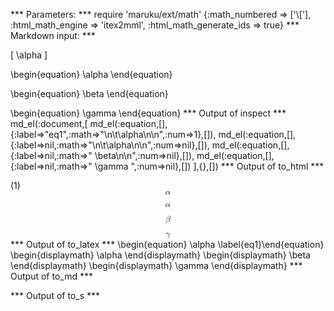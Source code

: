 
*** Parameters: ***
require 'maruku/ext/math'
{:math_numbered => ['\\['], :html_math_engine => 'itex2mml', :html_math_generate_ids => true}
*** Markdown input: ***

\[
	\alpha
\]

\begin{equation}
	\alpha
\end{equation}

\begin{equation} \beta
\end{equation}


\begin{equation} \gamma \end{equation}
*** Output of inspect ***
md_el(:document,[
	md_el(:equation,[],{:label=>"eq1",:math=>"\n\t\\alpha\n\n",:num=>1},[]),
	md_el(:equation,[],{:label=>nil,:math=>"\n\t\\alpha\n\n",:num=>nil},[]),
	md_el(:equation,[],{:label=>nil,:math=>" \\beta\n\n",:num=>nil},[]),
	md_el(:equation,[],{:label=>nil,:math=>" \\gamma ",:num=>nil},[])
],{},[])
*** Output of to_html ***
<div class="maruku-equation" id="eq:eq1"><span class="maruku-eq-number">(1)</span><math xmlns="http://www.w3.org/1998/Math/MathML" display="block"  id="mathml_8a44f7002f8ded0bf70078a7e04511453c3470a2_1" class="maruku-mathml"><semantics><mrow><mi>α</mi></mrow><annotation encoding="application/x-tex">
	\alpha

</annotation></semantics></math></div><div class="maruku-equation"><math xmlns="http://www.w3.org/1998/Math/MathML" display="block" id="mathml_8a44f7002f8ded0bf70078a7e04511453c3470a2_2" class="maruku-mathml"><semantics><mrow><mi>α</mi></mrow><annotation encoding="application/x-tex">
	\alpha

</annotation></semantics></math></div><div class="maruku-equation"><math xmlns="http://www.w3.org/1998/Math/MathML" display="block" id="mathml_8a44f7002f8ded0bf70078a7e04511453c3470a2_3" class="maruku-mathml"><semantics><mrow><mi>β</mi></mrow><annotation encoding="application/x-tex"> \beta

</annotation></semantics></math></div><div class="maruku-equation"><math xmlns="http://www.w3.org/1998/Math/MathML" display="block" id="mathml_8a44f7002f8ded0bf70078a7e04511453c3470a2_4" class="maruku-mathml"><semantics><mrow><mi>γ</mi></mrow><annotation encoding="application/x-tex"> \gamma </annotation></semantics></math></div>
*** Output of to_latex ***
\begin{equation}
\alpha
\label{eq1}\end{equation}
\begin{displaymath}
\alpha
\end{displaymath}
\begin{displaymath}
\beta
\end{displaymath}
\begin{displaymath}
\gamma
\end{displaymath}
*** Output of to_md ***

*** Output of to_s ***

